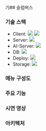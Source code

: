기## 슬럼버스




### 기술 스택
- Client: <img src="https://img.shields.io/badge/react_native-%2320232a.svg?style=flat-square&logo=react&logoColor=%2361DAFB"/> <img src="https://img.shields.io/badge/axios-5A29E4?style=flat-square&logo=axios&logoColor=%2361DAFB"/>
- Server: <img src="https://img.shields.io/badge/springboot-6DB33F?style=flat-square&logo=springboot&logoColor=white"/>
- AI-Server: <img src="https://img.shields.io/badge/flask-%23000.svg?style=flat-square&logo=flask&logoColor=white"/>
- DB: <img src="https://img.shields.io/badge/mysql-4479A1.svg?style=flat-square&logo=mysql&logoColor=white"/>
- Deploy: <img src="https://img.shields.io/badge/Amazon%20EC2-FF9900?style=flat-square&logo=Amazon%20EC2&logoColor=white">
- Storage: <img src="https://img.shields.io/badge/Amazon%20S3-569A31?style=flat-square&logo=Amazon%20S3&logoColor=white">

### 메뉴 구성도

### 주요 기능

### 시연 영상

### 아키텍처










<!--

**Here are some ideas to get you started:**

🙋‍♀️ A short introduction - what is your organization all about?
🌈 Contribution guidelines - how can the community get involved?
👩‍💻 Useful resources - where can the community find your docs? Is there anything else the community should know?
🍿 Fun facts - what does your team eat for breakfast?
🧙 Remember, you can do mighty things with the power of [Markdown](https://docs.github.com/github/writing-on-github/getting-started-with-writing-and-formatting-on-github/basic-writing-and-formatting-syntax)
-->
